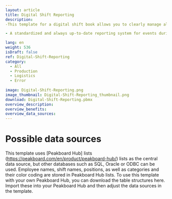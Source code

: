 ```yaml
---
layout: article
title: Digital Shift Reporting
description: 
-This template for a digital shift book allows you to clearly manage all relevant information about your shifts. Each entry in the shift book contains the name of the person who created the report, the position and shift concerned, the time and the category of the entry. 

- A standardized and always up-to-date reporting system for events during the shift is essential for successful shift handovers. With this digital shift book, you can keep an eye on irregularities and problems in order to increase efficiency and safety in operations. You also have the option of adding comments to the messages to further simplify communication. This template is versatile and customizable and is suitable for both logistics and production companies. Download the template now and optimize your shift planning!

lang: en
weight: 536
isDraft: false
ref: Digital-Shift-Reporting
category:
  - All
  - Production
  - Logistics
  - Error
 
image: Digital-Shift-Reporting.png
image_thumbnail: Digital-Shift-Reporting_thumbnail.png
download: Digital-Shift-Reporting.pbmx
overview_description:
overview_benefits:
overview_data_sources:
---
```


# Possible data sources

This template uses [Peakboard Hub] lists (https://peakboard.com/en/product/peakboard-hub/) lists as the central data source, but other databases such as SQL, Oracle or ODBC can be used. Employee names, shift names, positions, as well as categories and their color coding are stored in Peakboard Hub lists. To use this template with your own Peakboard Hub, you can download the table structures here. Import these into your Peakboard Hub and then adjust the data sources in the template.


